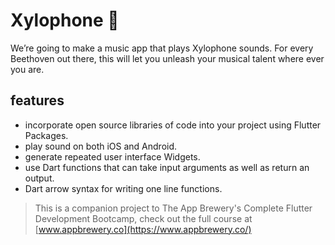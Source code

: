 # Xylophone 🎹

We’re going to make a music app that plays Xylophone sounds. For every Beethoven out there, this will let you unleash your musical talent where ever you are. 

## features

-  incorporate open source libraries of code into your project using Flutter Packages.
-  play sound on both iOS and Android.
-  generate repeated user interface Widgets.
-  use Dart functions that can take input arguments as well as return an output.
- Dart arrow syntax for writing one line functions.

>This is a companion project to The App Brewery's Complete Flutter Development Bootcamp, check out the full course at [www.appbrewery.co](https://www.appbrewery.co/)
